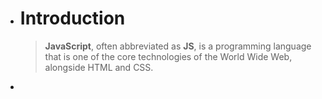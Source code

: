 - # Introduction
  > **JavaScript**, often abbreviated as **JS**, is a programming language that is one of the core technologies of the World Wide Web, alongside HTML and CSS.
-